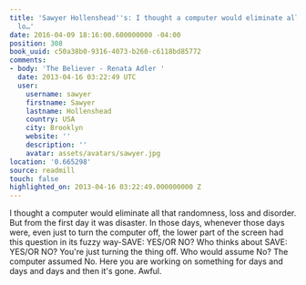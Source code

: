 ```yaml
---
title: 'Sawyer Hollenshead''s: I thought a computer would eliminate all that randomness,
  lo…'
date: 2016-04-09 18:16:00.600000000 -04:00
position: 308
book_uuid: c50a38b0-9316-4073-b260-c6118bd85772
comments:
- body: 'The Believer - Renata Adler '
  date: 2013-04-16 03:22:49 UTC
  user:
    username: sawyer
    firstname: Sawyer
    lastname: Hollenshead
    country: USA
    city: Brooklyn
    website: ''
    description: ''
    avatar: assets/avatars/sawyer.jpg
location: '0.665298'
source: readmill
touch: false
highlighted_on: 2013-04-16 03:22:49.000000000 Z
---
```


I thought a computer would eliminate all that randomness, loss and disorder. But from the first day it was disaster. In those days, whenever those days were, even just to turn the computer off, the lower part of the screen had this question in its fuzzy way-SAVE: YES/OR NO? Who thinks about SAVE: YES/OR NO? You're just turning the thing off. Who would assume No? The computer assumed No. Here you are working on something for days and days and days and then it's gone. Awful.